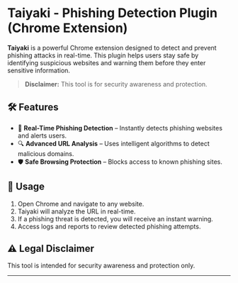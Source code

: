 # Taiyaki - Phishing Detection Plugin (Chrome Extension)

**Taiyaki** is a powerful Chrome extension designed to detect and prevent phishing attacks in real-time. This plugin helps users stay safe by identifying suspicious websites and warning them before they enter sensitive information.

> **Disclaimer:** This tool is for security awareness and protection.

## 🛠 Features

- 🛑 **Real-Time Phishing Detection** – Instantly detects phishing websites and alerts users.
- 🔍 **Advanced URL Analysis** – Uses intelligent algorithms to detect malicious domains.
- 🛡 **Safe Browsing Protection** – Blocks access to known phishing sites.

## 🚀 Usage

1. Open Chrome and navigate to any website.
2. Taiyaki will analyze the URL in real-time.
3. If a phishing threat is detected, you will receive an instant warning.
4. Access logs and reports to review detected phishing attempts.

## ⚠️ Legal Disclaimer
This tool is intended for security awareness and protection only.

---